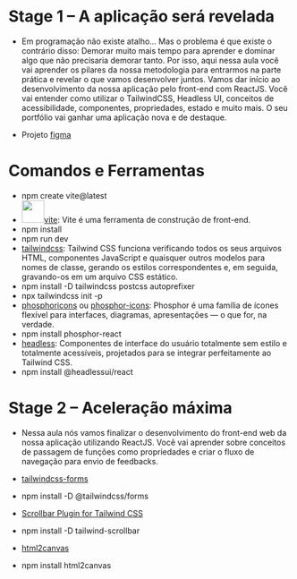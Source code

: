 # Stage 1 – A aplicação será revelada

- Em programação não existe atalho... Mas o problema é que existe o contrário disso: Demorar muito mais tempo para aprender e dominar algo que não precisaria demorar tanto. Por isso, aqui nessa aula você vai aprender os pilares da nossa metodologia para entrarmos na parte prática e revelar o que vamos desenvolver juntos. Vamos dar início ao desenvolvimento da nossa aplicação pelo front-end com ReactJS. Você vai entender como utilizar o TailwindCSS, Headless UI, conceitos de acessibilidade, componentes, propriedades, estado e muito mais. O seu portfólio vai ganhar uma aplicação nova e de destaque.

* Projeto [figma](https://www.figma.com/file/uPnJAMqnNlkFsujxZ7oBrI/Feedback-Widget?node-id=100%3A2114)

# Comandos e Ferramentas

- npm create vite@latest
- <img src="https://vitejs.dev/logo.svg" width="40px">[vite](https://vitejs.dev/guide/): Vite é uma ferramenta de construção de front-end.
- npm install
- npm run dev
- [tailwindcss](https://tailwindcss.com/): Tailwind CSS funciona verificando todos os seus arquivos HTML, componentes JavaScript e quaisquer outros modelos para nomes de classe, gerando os estilos correspondentes e, em seguida, gravando-os em um arquivo CSS estático.
- npm install -D tailwindcss postcss autoprefixer
- npx tailwindcss init -p
- [phosphoricons](https://phosphoricons.com/) ou [phosphor-icons](https://github.com/phosphor-icons/phosphor-home): Phosphor é uma família de ícones flexível para interfaces, diagramas, apresentações — o que for, na verdade.
- npm install phosphor-react
- [headless](https://headlessui.dev/): Componentes de interface do usuário totalmente sem estilo e totalmente acessíveis, projetados para se integrar perfeitamente ao Tailwind CSS.
- npm install @headlessui/react

# Stage 2 – Aceleração máxima

- Nessa aula nós vamos finalizar o desenvolvimento do front-end web da nossa aplicação utilizando ReactJS. Você vai aprender sobre conceitos de passagem de funções como propriedades e criar o fluxo de navegação para envio de feedbacks.

- [tailwindcss-forms](https://github.com/tailwindlabs/tailwindcss-forms)
- npm install -D @tailwindcss/forms
- [Scrollbar Plugin for Tailwind CSS](https://www.npmjs.com/package/tailwind-scrollbar)
- npm install -D tailwind-scrollbar
- [html2canvas](https://html2canvas.hertzen.com/)
- npm install html2canvas